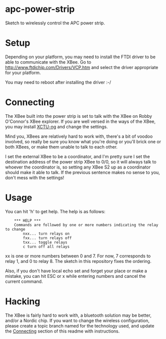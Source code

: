 apc-power-strip
===============

Sketch to wirelessly control the APC power strip.

Setup
=====

Depending on your platform, you may need to install the FTDI driver to be able to communicate with
the XBee.  Go to http://www.ftdichip.com/Drivers/VCP.htm and select the driver appropriate for your platform.

You may need to reboot after installing the driver :-/

<a name="conn">Connecting</a>
==========

The XBee built into the power strip is set to talk with the XBee on Robby O'Connor's XBee explorer.  If you are
well versed in the ways of the XBee, you may install 
[XCTU-ng](http://www.digi.com/support/productdetail?pid=3430&type=utilities) and change the settings.

Mind you, XBees are relatively hard to work with, there's a bit of voodoo involved, so really be sure you know what
you're doing or you'll brick one or both XBees, or make them unable to talk to each other.  

I set the external XBee
to be a coordinator, and I'm pretty sure I set the destination address of the power strip XBee to 0/0, so it will 
always talk to whoever the coordinator is, so setting any XBee S2 up as a coordinator should make it able to talk.
If the previous sentence makes no sense to you, don't mess with the settings!

Usage
=====

You can hit 'h' to get help.  The help is as follows:

        *** HELP ***
        Commands are followed by one or more numbers indicating the relay to change
            nxx... turn relays on
            fxx... turn relays off
            txx... toggle relays
            c turn off all relays

xx is one or more numbers between 0 and 7.  For now, 7 corresponds to relay 1, and 0 to relay 8.  The sketch
in this repository fixes the ordering.

Also, if you don't have local echo set and forget your place or make a mistake, you can hit ESC or x while
entering numbers and cancel the current command.

Hacking
=======

The XBee is fairly hard to work with, a bluetooth solution may be better, and/or a Nordic chip.  If you want
to change the wireless configuration, please create a topic branch named for the technology used, and update
the <a href="#conn">Connecting</a> section of this readme with instructions.
